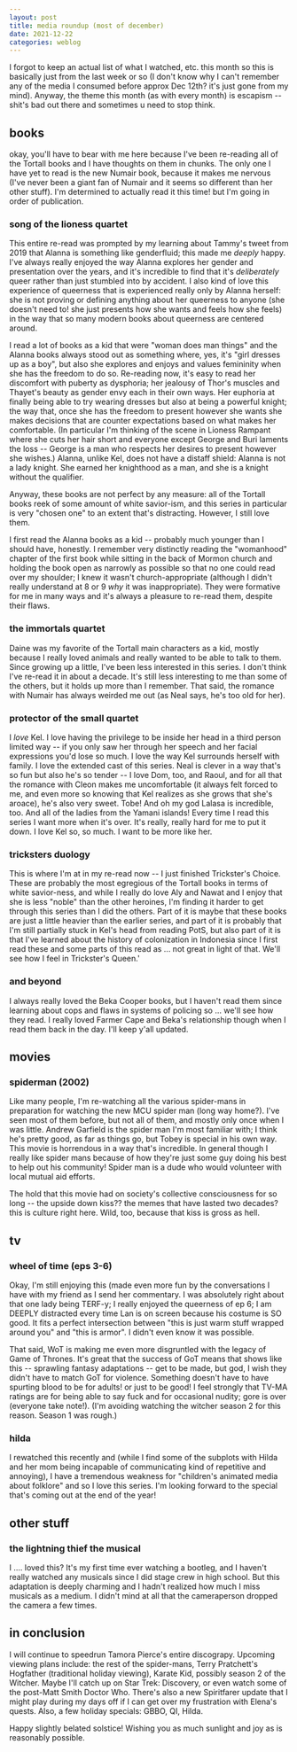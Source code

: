 ```yaml
---
layout: post
title: media roundup (most of december)
date: 2021-12-22
categories: weblog
---
```


I forgot to keep an actual list of what I watched, etc. this month so this is basically just from the last week or so (I don't know why I can't remember any of the media I consumed before approx Dec 12th? it's just gone from my mind). 
Anyway, the theme this month (as with every month) is escapism -- shit's bad out there and sometimes u need to stop think.

## books

okay, you'll have to bear with me here because I've been re-reading all of the Tortall books and I have thoughts on them in chunks. 
The only one I have yet to read is the new Numair book, because it makes me nervous (I've never been a giant fan of Numair and it seems so different than her other stuff). I'm determined to actually read it this time! but I'm going in order of publication.

### song of the lioness quartet

This entire re-read was prompted by my learning about Tammy's tweet from 2019 that Alanna is something like genderfluid; this made me _deeply_ happy. 
I've always really enjoyed the way Alanna explores her gender and presentation over the years, and it's incredible to find that it's _deliberately_ queer rather than just stumbled into by accident. 
I also kind of love this experience of queerness that is experienced really only by Alanna herself: she is not proving or defining anything about her queerness to anyone (she doesn't need to! she just presents how she wants and feels how she feels) in the way that so many modern books about queerness are centered around.

I read a lot of books as a kid that were "woman does man things" and the Alanna books always stood out as something where, yes, it's "girl dresses up as a boy", but also she explores and enjoys and values femininity when she has the freedom to do so. 
Re-reading now, it's easy to read her discomfort with puberty as dysphoria; her jealousy of Thor's muscles and Thayet's beauty as gender envy each in their own ways. 
Her euphoria at finally being able to try wearing dresses but also at being a powerful knight; the way that, once she has the freedom to present however she wants she makes decisions that are counter expectations based on what makes her comfortable.
(In particular I'm thinking of the scene in Lioness Rampant where she cuts her hair short and everyone except George and Buri laments the loss -- George is a man who respects her desires to present however she wishes.)
Alanna, unlike Kel, does not have a distaff shield: Alanna is not a lady knight. She earned her knighthood as a man, and she is a knight without the qualifier.

Anyway, these books are not perfect by any measure: all of the Tortall books reek of some amount of white savior-ism, and this series in particular is very "chosen one" to an extent that's distracting. However, I still love them.

I first read the Alanna books as a kid -- probably much younger than I should have, honestly. I remember very distinctly reading the "womanhood" chapter of the first book while sitting in the back of Mormon church and holding the book open as narrowly as possible so that no one could read over my shoulder; I knew it wasn't church-appropriate (although I didn't really understand at 8 or 9 _why_ it was inappropriate). 
They were formative for me in many ways and it's always a pleasure to re-read them, despite their flaws.

### the immortals quartet

Daine was my favorite of the Tortall main characters as a kid, mostly because I really loved animals and really wanted to be able to talk to them. 
Since growing up a little, I've been less interested in this series. I don't think I've re-read it in about a decade. 
It's still less interesting to me than some of the others, but it holds up more than I remember. That said, the romance with Numair has always weirded me out (as Neal says, he's too old for her).

### protector of the small quartet

I _love_ Kel. I love having the privilege to be inside her head in a third person limited way -- if you only saw her through her speech and her facial expressions you'd lose so much.
I love the way Kel surrounds herself with family. I love the extended cast of this series. 
Neal is clever in a way that's so fun but also he's so tender -- I love Dom, too, and Raoul, and for all that the romance with Cleon makes me uncomfortable (it always felt forced to me, and even more so knowing that Kel realizes as she grows that she's aroace), he's also very sweet. Tobe! And oh my god Lalasa is incredible, too. And all of the ladies from the Yamani islands!
Every time I read this series I want more when it's over. It's really, really hard for me to put it down. I love Kel so, so much. I want to be more like her.

### tricksters duology

This is where I'm at in my re-read now -- I just finished Trickster's Choice. These are probably the most egregious of the Tortall books in terms of white savior-ness, 
and while I really do love Aly and Nawat and I enjoy that she is less "noble" than the other heroines, I'm finding it harder to get through this series than I did the others.
Part of it is maybe that these books are just a little heavier than the earlier series, and part of it is probably that I'm still partially stuck in Kel's head from reading PotS, but also part of it is that I've learned about the history of colonization in Indonesia since I first read these and
some parts of this read as ... not great in light of that. We'll see how I feel in Trickster's Queen.'

### and beyond

I always really loved the Beka Cooper books, but I haven't read them since learning about cops and flaws in systems of policing so ... we'll see how they read. I really loved Farmer Cape and Beka's relationship though when I read them back in the day. I'll keep y'all updated.

## movies

### spiderman (2002)

Like many people, I'm re-watching all the various spider-mans in preparation for watching the new MCU spider man (long way home?). I've seen most of them before, but not all of them, and mostly only once when I was little. Andrew Garfield is the spider man I'm most familiar with; I think he's pretty good, as far as things go, but Tobey is special in his own way. This movie is horrendous in a way that's incredible. 
In general though I really like spider mans because of how they're just some guy doing his best to help out his community! Spider man is a dude who would volunteer with local mutual aid efforts.

The hold that this movie had on society's collective consciousness for so long -- the upside down kiss?? the memes that have lasted two decades? this is culture right here. 
Wild, too, because that kiss is gross as hell.

## tv

### wheel of time (eps 3-6)

Okay, I'm still enjoying this (made even more fun by the conversations I have with my friend as I send her commentary. I was absolutely right about that one lady being TERF-y; I really enjoyed the queerness of ep 6; 
I am DEEPLY distracted every time Lan is on screen because his costume is SO good. It fits a perfect intersection between "this is just warm stuff wrapped around you" and "this is armor".
I didn't even know it was possible.

That said, WoT is making me even more disgruntled with the legacy of Game of Thrones.
It's great that the success of GoT means that shows like this -- sprawling fantasy adaptations -- get to be made, but god, I wish they didn't have to match GoT for violence. 
Something doesn't have to have spurting blood to be for adults! or just to be good! I feel strongly that TV-MA ratings are for being able to say fuck and for occasional nudity; gore is over (everyone take note!). (I'm avoiding watching the witcher season 2 for this reason. Season 1 was rough.)

### hilda

I rewatched this recently and (while I find some of the subplots with Hilda and her mom being incapable of communicating kind of repetitive and annoying), I have a tremendous weakness for "children's animated media about folklore" and so I love this series.
I'm looking forward to the special that's coming out at the end of the year!

## other stuff

### the lightning thief the musical

I .... loved this? It's my first time ever watching a bootleg, and I haven't really watched any musicals since I did stage crew in high school. But this adaptation is deeply charming and I hadn't realized how much I miss musicals as a medium.
I didn't mind at all that the cameraperson dropped the camera a few times.

## in conclusion

I will continue to speedrun Tamora Pierce's entire discograpy. Upcoming viewing plans include: the rest of the spider-mans, Terry Pratchett's Hogfather (traditional holiday viewing), Karate Kid, possibly season 2 of the Witcher. Maybe I'll catch up on Star Trek: Discovery, or even watch some of the post-Matt Smith Doctor Who.
There's also a new Spiritfarer update that I might play during my days off if I can get over my frustration with Elena's quests. Also, a few holiday specials: GBBO, QI, Hilda. 

Happy slightly belated solstice! Wishing you as much sunlight and joy as is reasonably possible.
